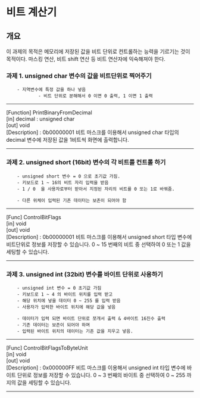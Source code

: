 # 비트 계산기

## 개요

이 과제의 목적은 메모리에 저장된 값을 비트 단위로 컨트롤하는 능력을 기르기는 것이 목적이다. 마스킹 연산, 비트 shift 연산 등 비트 연산자에 익숙해져야 한다.  



### 과제 1. unsigned char 변수의 값을 비트단위로 찍어주기

        - 지역변수에 특정 값을 하나 넣음
                - 비트 단위로 분해해서 0 이면 0 출력, 1 이면 1 출력

---

[Function] PrintBinaryFromDecimal  
[in] decimal : unsigned char  
[out] void  
[Description] : 0b00000001 비트 마스크를 이용해서 unsigned char 타입의 decimal 변수에 저장된 값을 1비트씩 화면에 출력합니다.

---



### 과제 2. unsigned short (16bit) 변수의 각 비트를 컨트롤 하기

        - unsigned short 변수 = 0 으로 초기값 가짐.
        - 키보드로 1 ~ 16의 비트 자리 입력을 받음
        - 1 / 0  을 사용자로부터 받아서 지정된 자리의 비트를 0 또는 1로 바꿔줌.
    
        - 다른 위체이 입력된 기존 데이터는 보존이 되어야 함

---

[Func] ControlBitFlags  
[in] void  
[out] void  
[Description] : 0b00000001 비트 마스크를 이용해서 unsigned short 타입 변수에 비트단위로 정보를 저장할 수 있습니다. 0 ~ 15 번째의 비트 중 선택하여 0 또는 1 값을 세팅할 수 있습니다.

---



### 과제 3. unsigned int (32bit) 변수를 바이트 단위로 사용하기

        - unsigned int 변수 = 0 초기값 가짐
        - 키보드로 1 ~ 4 의 바이트 위치를 입력 받고
        - 해당 위치에 넣을 데이터 0 ~ 255 를 입력 받음
        - 사용자가 입력한 바이트 위치에 해당 값을 넣음
    
        - 데이터가 입력 되면 바이트 단위로 쪼개서 출력 & 4바이트 16진수 출력
        - 기존 데이터는 보존이 되어야 하며
        - 입력된 바이트 위치의 데이터는 기존 값을 지우고 넣음.

---

[Func] ControlBitFlagsToByteUnit  
[in] void  
[out] void  
[Description] : 0x000000FF 비트 마스크를 이용해서 unsigned int 타입 변수에 바이트 단위로 정보를 저장할 수 있습니다. 0 ~ 3 번째의 바이트 중 선택하여 0 ~ 255 까지의 값을 세팅할 수 있습니다.

---
